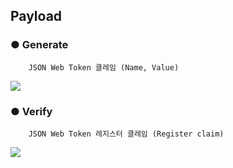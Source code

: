 ## Payload

### ● Generate

        JSON Web Token 클레임 (Name, Value)

![](../../../../../img/assets/image%20%28273%29.png)

### ● Verify

        JSON Web Token 레지스터 클레임 (Register claim)

![](../../../../../img/assets/image%20%28320%29.png)
